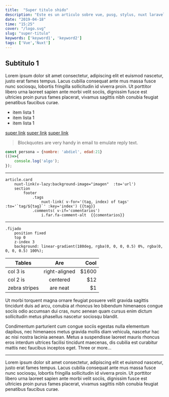 ```yaml
---
title:  "Super titulo shido"
description: "Este es un articulo sobre vue, pusg, stylus, nuxt laravel y todo loque se me ocurra poner"
date: "2019-04-18"
time: "15:25"
cover: "/logo.svg"
slug: "super-titulo"
keywords: ['keyword1', 'keyword2']
tags: ['Vue','Nuxt']
---
```


## Subtitulo 1
Lorem ipsum dolor sit amet consectetur, adipiscing elit et euismod nascetur, justo erat fames tempus. Lacus cubilia consequat ante mus massa fusce nunc sociosqu, lobortis fringilla sollicitudin id viverra proin. Ut porttitor libero urna laoreet sapien ante morbi velit sociis, dignissim fusce est ultricies proin purus fames placerat, vivamus sagittis nibh conubia feugiat penatibus faucibus curae.

* item lista 1
* item lista 1
* item lista 1

[super link](#)
[super link](#123)
[super link](#a)

> Blockquotes are very handy in email to emulate reply text.

```javascript
const persona = {nombre: 'abdiel', edad:21}
(()=>{
    console.log('algo');
});
```
---
```pug
article.card
    nuxt-link(v-lazy:background-image="imagen"  :to='url')
    section
        footer
            .tags
                nuxt-link( v-for='(tag, index) of tags' :to='`tag/${tag}`' :key='index') {{tag}} 
            .comments( v-if='comentarios')
                i.far.fa-comment-alt  {{comentarios}}
```
---

```stylus
.fijado
    position fixed
    top 0
    z-index 3
    background: linear-gradient(180deg, rgba(0, 0, 0, 0.5) 0%, rgba(0, 0, 0, 0.5) 100%);
```



| Tables        | Are           | Cool  |
| ------------- |:-------------:| -----:|
| col 3 is      | right-aligned | $1600 |
| col 2 is      | centered      |   $12 |
| zebra stripes | are neat      |    $1 |

Ut morbi torquent magna ornare feugiat posuere velit gravida sagittis tincidunt duis ad arcu, conubia at rhoncus leo bibendum himenaeos congue sociis odio accumsan dui cras, nunc aenean quam cursus enim dictum sollicitudin metus phasellus nascetur sociosqu blandit.

Condimentum parturient cum congue sociis egestas nulla elementum dapibus, nec himenaeos metus gravida mollis diam vehicula, nascetur hac ac nisi nostra lacinia aenean. Metus a suspendisse laoreet mauris rhoncus eros interdum ultrices facilisi tincidunt maecenas, dis cubilia est curabitur mattis nec faucibus inceptos eget.
Three or more...

---

<algo/>

Lorem ipsum dolor sit amet consectetur, adipiscing elit et euismod nascetur, justo erat fames tempus. Lacus cubilia consequat ante mus massa fusce nunc sociosqu, lobortis fringilla sollicitudin id viverra proin. Ut porttitor libero urna laoreet sapien ante morbi velit sociis, dignissim fusce est ultricies proin purus fames placerat, vivamus sagittis nibh conubia feugiat penatibus faucibus curae.